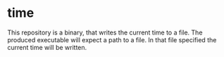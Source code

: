 # time
This repository is a binary, that writes the current time to a file.
The produced executable will expect a path to a file.
In that file specified the current time will be written.